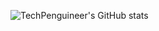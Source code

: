 ![TechPenguineer's GitHub stats](https://github-readme-stats.vercel.app/api?username=TechPenguineer&show_icons=true)

